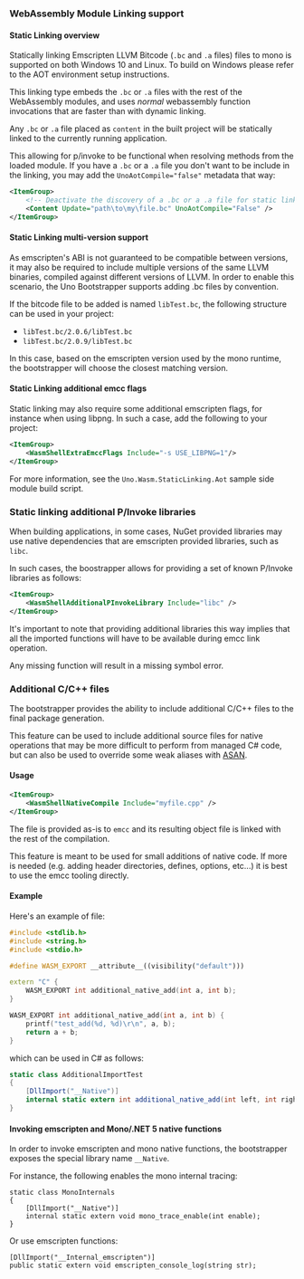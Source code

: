### WebAssembly Module Linking support

#### Static Linking overview
Statically linking Emscripten LLVM Bitcode (`.bc` and `.a` files) files to mono is supported on both Windows 10 and Linux. To build on Windows please refer to the AOT environment setup instructions.

This linking type embeds the `.bc` or `.a` files with the rest of the WebAssembly modules, and uses _normal_ webassembly function invocations that are faster than with dynamic linking.

Any `.bc` or `.a` file placed as `content` in the built project will be statically linked to the currently running application.

This allowing for p/invoke to be functional when resolving methods from the loaded module. If you have a `.bc` or a `.a` file you don't want to be include in the linking, you may add the `UnoAotCompile="false"` metadata that way:

``` xml
<ItemGroup>
    <!-- Deactivate the discovery of a .bc or a .a file for static linking -->
    <Content Update="path\to\my\file.bc" UnoAotCompile="False" />
</ItemGroup>
```

#### Static Linking multi-version support
As emscripten's ABI is not guaranteed to be compatible between versions, it may also be required to include multiple versions of the same LLVM binaries, compiled against different versions of LLVM.
In order to enable this scenario, the Uno Bootstrapper supports adding .bc files by convention.

If the bitcode file to be added is named `libTest.bc`, the following structure can be used in your project:
- `libTest.bc/2.0.6/libTest.bc`
- `libTest.bc/2.0.9/libTest.bc`

In this case, based on the emscripten version used by the mono runtime, the bootstrapper will choose the closest matching version.

#### Static Linking additional emcc flags
Static linking may also require some additional emscripten flags, for instance when using libpng. In such a case, add the following to your project:

```xml
<ItemGroup>
	<WasmShellExtraEmccFlags Include="-s USE_LIBPNG=1"/>
</ItemGroup>
```

For more information, see the `Uno.Wasm.StaticLinking.Aot` sample side module build script.

### Static linking additional P/Invoke libraries

When building applications, in some cases, NuGet provided libraries may use native dependencies that are emscripten provided libraries, such as `libc`.

In such cases, the boostrapper allows for providing a set of known P/Invoke libraries as follows:

```xml
<ItemGroup>
    <WasmShellAdditionalPInvokeLibrary Include="libc" />
</ItemGroup>
```

It's important to note that providing additional libraries this way implies that all the imported functions will have to be available during emcc link operation.

Any missing function will result in a missing symbol error.

### Additional C/C++ files

The bootstrapper provides the ability to include additional C/C++ files to the final package generation. 

This feature can be used to include additional source files for native operations that may be more difficult to perform from managed C# code, but can also be used to override some weak aliases with [ASAN](https://emscripten.org/docs/debugging/Sanitizers.html).

#### Usage
```xml
<ItemGroup>
    <WasmShellNativeCompile Include="myfile.cpp" />
</ItemGroup>
```

The file is provided as-is to `emcc` and its resulting object file is linked with the rest of the compilation.

This feature is meant to be used for small additions of native code. If more is needed (e.g. adding header directories, defines, options, etc...) it is best to use the emcc tooling directly.

#### Example

Here's an example of file:
```cpp
#include <stdlib.h>
#include <string.h>
#include <stdio.h>

#define WASM_EXPORT __attribute__((visibility("default")))

extern "C" {
	WASM_EXPORT int additional_native_add(int a, int b);
}

WASM_EXPORT int additional_native_add(int a, int b) {
	printf("test_add(%d, %d)\r\n", a, b);
	return a + b;
}
```

which can be used in C# as follows:

```csharp
static class AdditionalImportTest
{
	[DllImport("__Native")]
	internal static extern int additional_native_add(int left, int right);
}
```

#### Invoking emscripten and Mono/.NET 5 native functions

In order to invoke emscripten and mono native functions, the bootstrapper exposes the special library name `__Native`. 

For instance, the following enables the mono internal tracing:

```
static class MonoInternals
{
	[DllImport("__Native")]
	internal static extern void mono_trace_enable(int enable);
}
```

Or use emscripten functions:

```
[DllImport("__Internal_emscripten")]
public static extern void emscripten_console_log(string str);
